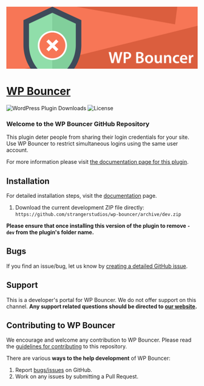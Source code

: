 ![](wp-bouncer-banner.jpg)


# [WP Bouncer](https://www.paidmembershipspro.com/add-ons/wp-bouncer/) #
[comment]: # (Generate badges from shields.io, only works for .org plugins to get other stats etc. We'd have to create our own endpoints for Premium plugins)

![WordPress Plugin Downloads](https://img.shields.io/wordpress/plugin/dy/wp-bouncer?style=flat-square) ![License](https://img.shields.io/badge/license-GPL--2.0%2B-red.svg?style=flat-square)

### Welcome to the WP Bouncer GitHub Repository

This plugin deter people from sharing their login credentials for your site. Use WP Bouncer to restrict simultaneous logins using the same user account.

For more information please visit [the documentation page for this plugin](https://www.paidmembershipspro.com/add-ons/wp-bouncer/).

## Installation ##
For detailed installation steps, visit the [documentation](https://www.paidmembershipspro.com/add-ons/wp-bouncer/) page.

1. Download the current development ZIP file directly: `https://github.com/strangerstudios/wp-bouncer/archive/dev.zip`

**Please ensure that once installing this version of the plugin to remove `-dev` from the plugin's folder name.**

## Bugs ##
If you find an issue/bug, let us know by [creating a detailed GitHub issue](https://github.com/strangerstudios/wp-bouncer/issues/new/choose).

## Support ##
This is a developer's portal for WP Bouncer. We do not offer support on this channel. **Any support related questions should be directed to [our website](https://www.paidmembershipspro.com/add-ons/wp-bouncer/).**

## Contributing to WP Bouncer ##
We encourage and welcome any contribution to WP Bouncer. Please read the [guidelines for contributing](https://github.com/strangerstudios/wp-bouncer/blob/dev/.github/CONTRIBUTING.md) to this repository.

There are various **ways to the help development** of WP Bouncer:

1. Report [bugs/issues](https://github.com/strangerstudios/wp-bouncer/issues/new/choose) on GitHub.
2. Work on any issues by submitting a Pull Request.
